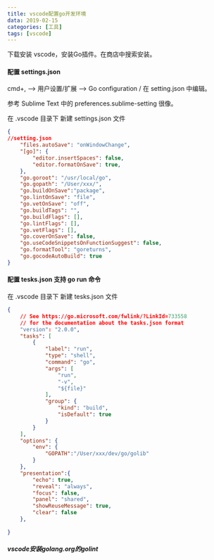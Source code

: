 ```yaml
---
title: vscode配置go开发环境
data: 2019-02-15
categories: [工具]
tags: [vscode]
---
```


下载安装 vscode，安装Go插件。在商店中搜索安装。

#### 配置 settings.json 

cmd+, ——> 用户设置/扩展 ——> Go configuration / 在 setting.json 中编辑。

参考 Sublime Text 中的 preferences.sublime-setting 很像。

在 .vscode 目录下 新建 settings.json 文件

```json
{
//setting.json
    "files.autoSave": "onWindowChange",
    "[go]": {
        "editor.insertSpaces": false,
        "editor.formatOnSave": true,
    },
    "go.goroot": "/usr/local/go",
    "go.gopath": "/User/xxx/",
    "go.buildOnSave":"package",
    "go.lintOnSave": "file",
    "go.vetOnSave": "off",
    "go.buildTags": "",
    "go.buildFlags": [],
    "go.lintFlags": [],
    "go.vetFlags": [],
    "go.coverOnSave": false,
    "go.useCodeSnippetsOnFunctionSuggest": false,
    "go.formatTool": "goreturns",
    "go.gocodeAutoBuild": true
}
```

#### 配置 tesks.json 支持 go run 命令

在 .vscode 目录下 新建 tesks.json 文件

```json
{
    // See https://go.microsoft.com/fwlink/?LinkId=733558
    // for the documentation about the tasks.json format
    "version": "2.0.0",
    "tasks": [
        {
            "label": "run",
            "type": "shell",
            "command": "go",
            "args": [
                "run",
                "-v",
                "${file}"
            ],
            "group": {
                "kind": "build",
                "isDefault": true
            }                    
        }
    ],
    "options": {
        "env": {
            "GOPATH":"/User/xxx/dev/go/golib"
        }
    },
    "presentation":{
        "echo": true,
        "reveal": "always",
        "focus": false,
        "panel": "shared",
        "showReuseMessage": true,
        "clear": false
    },
        
}
```



##### vscode安装golang.org的golint

